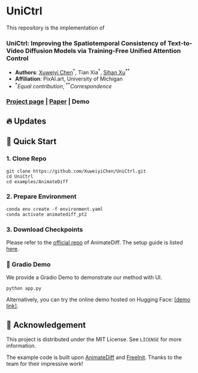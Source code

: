 # UniCtrl

This repository is the implementation of

### UniCtrl: Improving the Spatiotemporal Consistency of Text-to-Video Diffusion Models via Training-Free Unified Attention Control

- **Authors**: [Xuweiyi Chen](https://xuweiyichen.github.io/)<sup>\*</sup>, Tian Xia<sup>\*</sup>, [Sihan Xu](https://sihanxu.github.io/)<sup>**</sup>
- **Affiliation**: PixAI.art, University of Michigan
- <sup>*</sup>*Equal contribution*, <sup>**</sup>*Correspondence*

### [Project page](https://unified-attention-control.github.io/) | [Paper](https://arxiv.org/abs/2403.02332) | Demo

## 🔥 Updates

## 🔨 Quick Start

### 1. Clone Repo

```
git clone https://github.com/XuweiyiChen/UniCtrl.git
cd UniCtrl
cd examples/AnimateDiff
```

### 2. Prepare Environment

```
conda env create -f environment.yaml
conda activate animatediff_pt2
```

### 3. Download Checkpoints

Please refer to the [official repo](https://github.com/guoyww/AnimateDiff) of AnimateDiff. The setup guide is listed [here](https://github.com/guoyww/AnimateDiff/blob/main/__assets__/docs/animatediff.md).

### 🤗 Gradio Demo

We provide a Gradio Demo to demonstrate our method with UI.

```
python app.py
```
Alternatively, you can try the online demo hosted on Hugging Face: [[demo link]](https://huggingface.co/).

## :white_heart: Acknowledgement

This project is distributed under the MIT License. See `LICENSE` for more information.

The example code is built upon [AnimateDiff](https://github.com/guoyww/AnimateDiff) and [FreeInit](https://github.com/TianxingWu/FreeInit). Thanks to the team for their impressive work!
